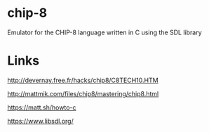# chip-8

Emulator for the CHIP-8 language written in C using the SDL library

# Links

http://devernay.free.fr/hacks/chip8/C8TECH10.HTM

http://mattmik.com/files/chip8/mastering/chip8.html

https://matt.sh/howto-c

https://www.libsdl.org/
